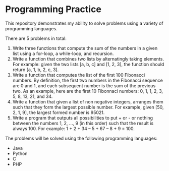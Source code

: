 # **Programming Practice**
This repository demonstrates my ability to solve problems using a variety of programming languages. 

There are 5 problems in total:  
1. Write three functions that compute the sum of the numbers in a given list using a for-loop, a while-loop, and recursion.
2. Write a function that combines two lists by alternatingly taking elements. For example: given the two lists [a, b, c] and [1, 2, 3], the function should return [a, 1, b, 2, c, 3].
3. Write a function that computes the list of the first 100 Fibonacci numbers. By definition, the first two numbers in the Fibonacci sequence are 0 and 1, and each subsequent number is the sum of the previous two. As an example, here are the first 10 Fibonnaci numbers: 0, 1, 1, 2, 3, 5, 8, 13, 21, and 34.
4. Write a function that given a list of non negative integers, arranges them such that they form the largest possible number. For example, given [50, 2, 1, 9], the largest formed number is 95021.
5. Write a program that outputs all possibilities to put + or - or nothing between the numbers 1, 2, ..., 9 (in this order) such that the result is always 100. For example: 1 + 2 + 34 – 5 + 67 – 8 + 9 = 100.


The problems will be solved using the following programming languages:
- Java
- Python
- C
- PHP
